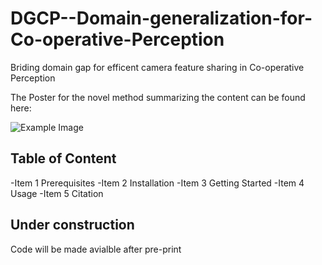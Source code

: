 # DGCP--Domain-generalization-for-Co-operative-Perception

Briding domain gap for efficent camera feature sharing in Co-operative Perception


The Poster for the novel method summarizing the content can be found here:

![Example Image](DGCP_Poster.png)



## Table of Content

-Item 1 Prerequisites
-Item 2 Installation
-Item 3 Getting Started
-Item 4 Usage
-Item 5 Citation


## Under construction

Code will be made avialble after pre-print
